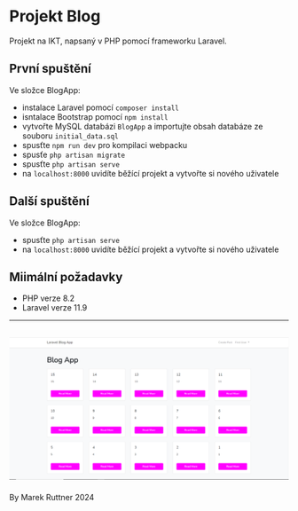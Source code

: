 # Projekt Blog
Projekt na IKT, napsaný v PHP pomocí frameworku Laravel.
## První spuštění
Ve složce BlogApp:
- instalace Laravel pomocí `composer install`
- isntalace Bootstrap pomocí `npm install`
- vytvořte MySQL databázi `BlogApp` a importujte obsah databáze ze souboru `initial_data.sql`
- spusťte `npm run dev` pro kompilaci webpacku
- spusťe `php artisan migrate`
- spusťte `php artisan serve`
- na `localhost:8000` uvidíte běžící projekt a vytvořte si nového uživatele 

## Další spuštění
Ve složce BlogApp:
- spusťte `php artisan serve`
- na `localhost:8000` uvidíte běžící projekt a vytvořte si nového uživatele 

## Miimální požadavky
- PHP verze 8.2 
- Laravel verze 11.9
---
![alt text](./screen.png)
---
By Marek Ruttner 2024